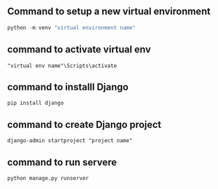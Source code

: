 
## Command to setup a new virtual environment


```python
python -m venv "virtual environment name"

```

## command to activate virtual env
```
"virtual env name"\Scripts\activate

```
## command to installl Django
```
pip install django

```

## command to create Django project
```
django-admin startproject "project name"

```

## command to run servere
```
python manage.py runserver

```